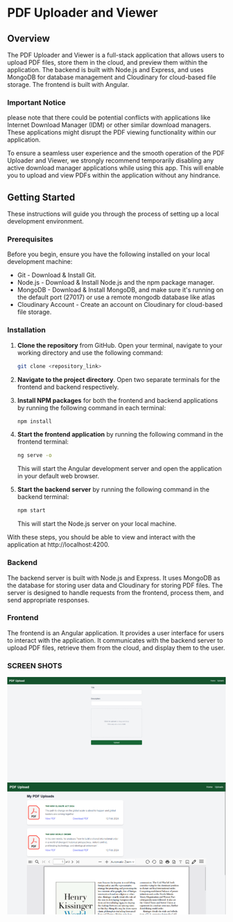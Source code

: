 # PDF Uploader and Viewer

## Overview

The PDF Uploader and Viewer is a full-stack application that allows users to upload PDF files, store them in the cloud, and preview them within the application. The backend is built with Node.js and Express, and uses MongoDB for database management and Cloudinary for cloud-based file storage. The frontend is built with Angular.

### Important Notice
please note that there could be potential conflicts with applications like Internet Download Manager (IDM) or other similar download managers. These applications might disrupt the PDF viewing functionality within our application.

To ensure a seamless user experience and the smooth operation of the PDF Uploader and Viewer, we strongly recommend temporarily disabling any active download manager applications while using this app. This will enable you to upload and view PDFs within the application without any hindrance.

## Getting Started

These instructions will guide you through the process of setting up a local development environment.

### Prerequisites

Before you begin, ensure you have the following installed on your local development machine:

- Git - Download & Install Git.
- Node.js - Download & Install Node.js and the npm package manager.
- MongoDB - Download & Install MongoDB, and make sure it's running on the default port (27017) or use a remote mongodb database like atlas
- Cloudinary Account - Create an account on Cloudinary for cloud-based file storage.

### Installation

1. **Clone the repository** from GitHub. Open your terminal, navigate to your working directory and use the following command:
    ```sh
    git clone <repository_link>
    ```

2. **Navigate to the project directory**. Open two separate terminals for the frontend and backend respectively.

3. **Install NPM packages** for both the frontend and backend applications by running the following command in each terminal:
   ```sh
   npm install
   ```

3. **Start the frontend application** by running the following command in the frontend terminal:
    ```sh
    ng serve -o
    ```
    This will start the Angular development server and open the application in your default web browser.

4. **Start the backend server** by running the following command in the backend terminal:
   ```sh
   npm start
   ```
   This will start the Node.js server on your local machine.

With these steps, you should be able to view and interact with the application at http://localhost:4200.

### Backend
The backend server is built with Node.js and Express. It uses MongoDB as the database for storing user data and Cloudinary for storing PDF files. The server is designed to handle requests from the frontend, process them, and send appropriate responses.

### Frontend
The frontend is an Angular application. It provides a user interface for users to interact with the application. It communicates with the backend server to upload PDF files, retrieve them from the cloud, and display them to the user.


### SCREEN SHOTS
![alt text](image.png)
![alt text](image-1.png)